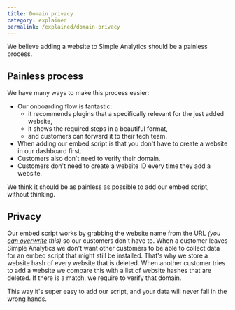 ```yaml
---
title: Domain privacy
category: explained
permalink: /explained/domain-privacy
---
```


We believe adding a website to Simple Analytics should be a painless process.

## Painless process

We have many ways to make this process easier:

- Our onboarding flow is fantastic:
  - it recommends plugins that a specifically relevant for the just added website,
  - it shows the required steps in a beautiful format,
  - and customers can forward it to their tech team.
- When adding our embed script is that you don't have to create a website in our dashboard first.
- Customers also don't need to verify their domain.
- Customers don't need to create a website ID every time they add a website.

We think it should be as painless as possible to add our embed script, without thinking.

## Privacy

Our embed script works by grabbing the website name from the URL _(you [can overwrite](/overwrite-domain-name) this)_ so our customers don't have to. When a customer leaves Simple Analytics we don't want other customers to be able to collect data for an embed script that might still be installed. That's why we store a website hash of every website that is deleted. When another customer tries to add a website we compare this with a list of website hashes that are deleted. If there is a match, we require to verify that domain.

This way it's super easy to add our script, and your data will never fall in the wrong hands.
